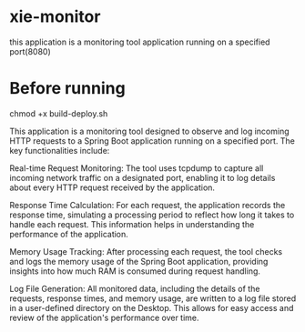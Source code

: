 # xie-monitor
this application is a monitoring tool application running on a specified port(8080)

# Before running
chmod +x build-deploy.sh


This application is a monitoring tool designed to observe and log incoming HTTP requests to a Spring Boot application running on a specified port. The key functionalities include:

Real-time Request Monitoring: The tool uses tcpdump to capture all incoming network traffic on a designated port, enabling it to log details about every HTTP request received by the application.

Response Time Calculation: For each request, the application records the response time, simulating a processing period to reflect how long it takes to handle each request. This information helps in understanding the performance of the application.

Memory Usage Tracking: After processing each request, the tool checks and logs the memory usage of the Spring Boot application, providing insights into how much RAM is consumed during request handling.

Log File Generation: All monitored data, including the details of the requests, response times, and memory usage, are written to a log file stored in a user-defined directory on the Desktop. This allows for easy access and review of the application's performance over time.
